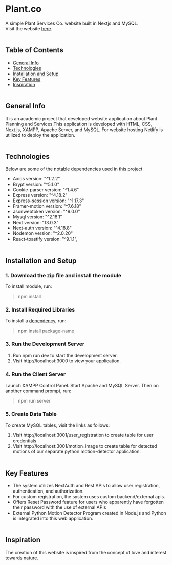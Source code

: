 # Plant.co
A simple Plant Services Co. website built in Nextjs and MySQL. <br/>
Visit the website [here](https://plantco.netlify.app).
<br/><br/>

## Table of Contents
- [General Info](#general-info)
- [Technologies](#technologies)
- [Installation and Setup](#installation-and-setup)
- [Key Features](#key-features)
- [Inspiration](#inspiration)
<br/><br/>

## General Info
It is an academic project that developed website application about Plant Planning and Services.This application is developed with HTML, CSS, Next.js, XAMPP, Apache Server, and MySQL. For website hosting Netlify is utilized to deploy the application.
<br/><br/>

## Technologies
Below are some of the notable dependencies used in this project
- Axios version: "^1.2.2"
- Brypt version: "^5.1.0"
- Cookie-parser version: "^1.4.6"
- Express version: "^4.18.2"
- Express-session version: "^1.17.3"
- Framer-motion version: "^7.6.18"
- Jsonwebtoken version: "^9.0.0"
- Mysql version: "^2.18.1"
- Next version: "13.0.3"
- Next-auth version: "^4.18.8"
- Nodemon version: "^2.0.20"
- React-toastify version: "^9.1.1",
<br/><br/>

## Installation and Setup
### 1. Download the zip file and install the module
To install module, run:
> npm install

### 2. Install Required Libraries
To install a [dependency](#technologies), run:
> npm install package-name

### 3. Run the Development Server
1. Run npm run dev to start the development server.
2. Visit http://localhost:3000 to view your application.

### 4. Run the Client Server
Launch XAMPP Control Panel. Start Apache and MySQL Server.
Then on another command prompt, run: 
> npm run server

### 5. Create Data Table
To create MySQL tables, visit the links as follows:
1. Visit http://localhost:3001/user_registration to create table for user credentials
2. Visit http://localhost:3001/motion_image to create table for detected motions of our separate python motion-detector application.
<br/><br/>

## Key Features
- The system utilizes NextAuth and Rest APIs to allow user registration, authentication, and authorization.
- For custom registration, the system uses custom backend/external apis.
- Offers Reset Password feature for users who apparently have forgotten their password with the use of external APIs
- External Python Motion Detector Program created in Node.js and Python is integrated into this web application.
<br/><br/>

## Inspiration
The creation of this website is inspired from the concept of love and interest towards nature.

